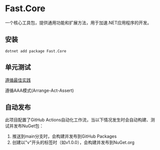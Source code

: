 # Fast.Core

一个核心工具包，提供通用功能和扩展方法，用于加速.NET应用程序的开发。

## 安装

```
dotnet add package Fast.Core
```

## 单元测试

[遵循最佳实践](https://learn.microsoft.com/en-us/dotnet/core/testing/unit-testing-best-practices)

遵循AAA模式(Arrange-Act-Assert)

## 自动发布

此项目配置了GitHub Actions自动化工作流，当以下情况发生时会自动构建、测试并发布NuGet包：

1. 推送到main分支时，会构建并发布到GitHub Packages
2. 创建以"v"开头的标签时（如v1.0.0），会构建并发布到NuGet.org
